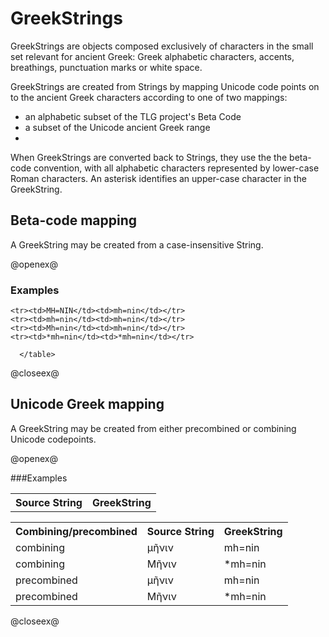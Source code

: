 # GreekStrings

GreekStrings are objects composed exclusively of characters in the small set relevant for ancient Greek: Greek alphabetic characters, accents, breathings, punctuation marks or white space.

GreekStrings are created from Strings by mapping Unicode code points on to the ancient Greek characters according to one of two mappings:

- an alphabetic subset of the TLG project's Beta Code
- a subset of the Unicode ancient Greek range
- 
When GreekStrings are converted back to Strings, they use the the beta-code convention, with all alphabetic characters represented by lower-case Roman characters. An asterisk identifies an upper-case character in the GreekString.

## Beta-code mapping

A GreekString may be created from a case-insensitive String.

@openex@


### Examples ###


<table concordion:execute="#result = getBetaString(#src)">
	<tr>
	  <th concordion:set="#src">Source String</th>
	  <th concordion:assertEquals="#result">GreekString</th>
	</tr>

	<tr><td>MH=NIN</td><td>mh=nin</td></tr>
	<tr><td>mh=nin</td><td>mh=nin</td></tr>
	<tr><td>Mh=nin</td><td>mh=nin</td></tr>
	<tr><td>*mh=nin</td><td>*mh=nin</td></tr>
	
      </table>
      


@closeex@


## Unicode Greek mapping ##


A GreekString may be created from either precombined or combining Unicode codepoints.


@openex@

###Examples


<table concordion:execute="#result = getBetaForUnicode(#src)">

<tr>
	  <th>Combining/precombined</th>
	  <th concordion:set="#src">Source String</th>
	  <th concordion:assertEquals="#result">GreekString</th>
	</tr>

<tr>
	  <td>combining</td>
	  <td>μῆνιν</td>
	  <td>mh=nin</td>
	</tr>
<tr>
	  <td>combining</td>
	  <td>Μῆνιν</td>
	  <td>*mh=nin</td>
	</tr>

<tr>
	  <td>precombined</td>
	  <td>μῆνιν</td>
	  <td>mh=nin</td>
	</tr>
	  
<tr>
	  <td>precombined</td>
	  <td>Μῆνιν</td>
	  <td>*mh=nin</td>
	</tr>
	
</table>



@closeex@